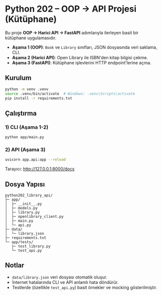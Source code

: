 # Python 202 – OOP → API Projesi (Kütüphane)

Bu proje **OOP → Harici API → FastAPI** adımlarıyla ilerleyen basit bir kütüphane uygulamasıdır.
- **Aşama 1 (OOP)**: `Book` ve `Library` sınıfları, JSON dosyasında veri saklama, CLI.
- **Aşama 2 (Harici API)**: Open Library ile ISBN'den kitap bilgisi çekme.
- **Aşama 3 (FastAPI)**: Kütüphane işlevlerini HTTP endpoint'lerine açma.

## Kurulum
```bash
python -m venv .venv
source .venv/bin/activate  # Windows: .venv\Scripts\activate
pip install -r requirements.txt
```

## Çalıştırma
### 1) CLI (Aşama 1-2)
```bash
python app/main.py
```

### 2) API (Aşama 3)
```bash
uvicorn app.api:app --reload
```
Tarayıcı: <http://127.0.0.1:8000/docs>

## Dosya Yapısı
```
python202_library_api/
├─ app/
│  ├─ __init__.py
│  ├─ models.py
│  ├─ library.py
│  ├─ openlibrary_client.py
│  ├─ main.py
│  └─ api.py
├─ data/
│  └─ library.json
├─ requirements.txt
└─ app/tests/
   ├─ test_library.py
   └─ test_api.py
```

## Notlar
- `data/library.json` veri dosyası otomatik oluşur.
- İnternet hatalarında CLI ve API anlamlı hata döndürür.
- Testlerde (özellikle `test_api.py`) basit örnekler ve mocking gösterilmiştir.
